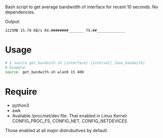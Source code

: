 #
Bash script to get average bandwidth of interface for recent 10 seconds. No dependencies.

Output:

`1225MB 15.70 KB/s RX:########_______ TX:##_____________`

# Usage

```bash
# $ source get_bandwith.sh [interface] [interval] [max_bandwith]
# Example:
source  get_bandwith.sh wlan0 15 400
```

# Require
- python3
- awk
- Available /proc/net/dev file. That enabled in Linux Kernel: CONFIG_PROC_FS, CONFIG_NET, CONFIG_NETDEVICES

Those enabled at all major distrubutives by default.